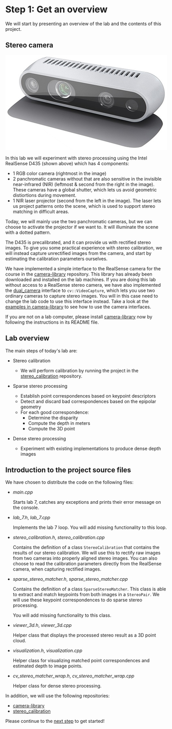 # Step 1: Get an overview
We will start by presenting an overview of the lab and the contents of this project.

## Stereo camera
![Picture of the Intel RealSense D435](img/realsense_d435_perspective.jpg)

In this lab we will experiment with stereo processing using the Intel RealSense D435 (shown above) which has 4 components:
  - 1 RGB color camera (rightmost in the image)
  - 2 panchromatic cameras without that are also sensitive in the invisible near-infrared (NIR) (leftmost & second from the right in the image).
    These cameras have a global shutter, which lets us avoid geometric distiortions during movement.
  - 1 NIR laser projector (second from the left in the image).
    The laser lets us project patterns onto the scene, which is used to support stereo matching in difficult areas.

Today, we will mainly use the two panchromatic cameras, but we can choose to activate the projector if we want to. 
It will illuminate the scene with a dotted pattern.

The D435 is precalibrated, and it can provide us with rectified stereo images.
To give you some practical experience with stereo calibration, we will instead capture unrectified images from the camera, and start by estimating the calibration parameters ourselves.

We have implemented a simple interface to the RealSense camera for the course in the [camera-library] repository.
This library has already been downloaded and installed on the lab machines.
If you are doing this lab without access to a RealSense stereo camera, we have also implemented the [dual_camera](https://github.com/tek5030/camera-library/blob/main/include/tek5030/dual_camera.h) interface to `cv::VideoCapture`, which lets you use two ordinary cameras to capture stereo images.
You will in this case need to change the lab code to use this interface instead.
Take a look at the [examples in camera-library](https://github.com/tek5030/camera-library/tree/main/example) to see how to use the camera interfaces.

If you are not on a lab computer, please install [camera-library] now by following the instructions in its README file.

[camera-library]: https://github.com/tek5030/camera-library

## Lab overview
The main steps of today's lab are:

- Stereo calibration
  - We will perform calibration by running the project in the [stereo_calibration](https://github.com/tek5030/stereo_calibration) repository.

- Sparse stereo processing
  - Establish point correspondences based on keypoint descriptors
  - Detect and discard bad correspondences based on the epipolar geometry
  - For each good correspondence:
    - Determine the disparity
    - Compute the depth in meters
    - Compute the 3D point

- Dense stereo processing
   - Experiment with existing implementations to produce dense depth images

## Introduction to the project source files

We have chosen to distribute the code on the following files:
- *main.cpp*
  
  Starts lab 7, catches any exceptions and prints their error message on the console.

- *lab_7.h*, *lab_7.cpp*

  Implements the lab 7 loop. 
  You will add missing functionality to this loop.
  
- *stereo_calibration.h*, *stereo_calibration.cpp*

  Contains the definition of a class `StereoCalibration` that contains the results of our stereo calibration. 
  We will use this to rectify raw images from two cameras into properly aligned stereo images.
  You can also choose to read the calibration parameters directly from the RealSense camera, when capturing rectified images.

- *sparse_stereo_matcher.h*, *sparse_stereo_matcher.cpp*

  Contains the definition of a class `SparseStereoMatcher`. 
  This class is able to extract and match keypoints from both images in a `StereoPair`. 
  We will use these keypoint correspondences to do sparse stereo processing.
  
  You will add missing functionality to this class. 

- *viewer_3d.h*, *viewer_3d.cpp*

  Helper class that displays the processed stereo result as a 3D point cloud.
  
- *visualization.h*, *visualization.cpp*

  Helper class for visualizing matched point correspondences and estimated depth to image points.

- *cv_stereo_matcher_wrap.h*, *cv_stereo_matcher_wrap.cpp*

  Helper class for dense stereo processing.
  
In addition, we will use the following repositories:
  - [camera-library](https://github.com/tek5030/camera-library)
  - [stereo_calibration](https://github.com/tek5030/stereo_calibration)
    
Please continue to the [next step](2-stereo-calibration.md) to get started!
